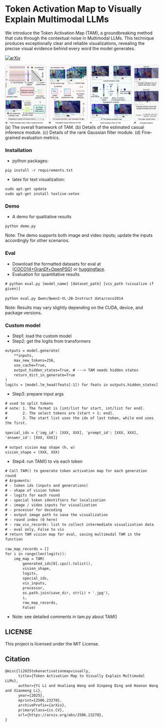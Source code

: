 # Token Activation Map to Visually Explain Multimodal LLMs
We introduce the Token Activation Map (TAM), a groundbreaking method that cuts through the contextual noise in Multimodal LLMs. This technique produces exceptionally clear and reliable visualizations, revealing the precise visual evidence behind every word the model generates.

[![arXiv](https://img.shields.io/badge/arXiv-2506.23270-brown?logo=arxiv&style=flat-square)](https://arxiv.org/abs/2506.23270)


![Overview](imgs/overview.jpg)
(a) The overall framework of TAM. (b) Details of the estimated casual inference module. (c) Details of the rank Gaussian filter module. (d) Fine-grained evaluation metrics.

### Installation
* python packages:
```
pip install -r requirements.txt
```
* latex for text visualization:
```
sudo apt-get update
sudo apt-get install texlive-xetex
```

### Demo
* A demo for qualitative results
```
python demo.py
```
Note: The demo supports both image and video inputs; update the inputs accordingly for other scenarios.


### Eval
* Download the formatted datasets for eval at [[COCO14+GranDf+OpenPSG](https://hkustconnect-my.sharepoint.com/:u:/g/personal/ylini_connect_ust_hk/EXL-stkCxk5DnwRkNw9MgSABu1vFPv_0FI60yxl0OYxSGQ?e=V3qjHh)] or [huggingface](https://huggingface.co/datasets/yili7eli/TAM/tree/main).
* Evaluation for quantitative results
```
# python eval.py [model_name] [dataset_path] [vis_path (visualize if given)]

python eval.py Qwen/Qwen2-VL-2B-Instruct data/coco2014
```
Note: Results may vary slightly depending on the CUDA, device, and package versions.


### Custom model
* Step1: load the custom model
* Step2: get the logits from transformers
```
outputs = model.generate(
    **inputs,
    max_new_tokens=256,
    use_cache=True,
    output_hidden_states=True, # ---> TAM needs hidden states
    return_dict_in_generate=True
)
logits = [model.lm_head(feats[-1]) for feats in outputs.hidden_states]
```
* Step3: prepare input args
```
# used to split tokens
# note: 1. The format is [int/list for start, int/list for end].
#       2. The select tokens are [start + 1: end].
#       3. The start list uses the idx of last token, while end uses the first.

special_ids = {'img_id': [XXX, XXX], 'prompt_id': [XXX, XXX], 'answer_id': [XXX, XXX]}

# output vision map shape (h, w)
vision_shape = (XXX, XXX)
```
* Step4: run TAM() to vis each token
```
# Call TAM() to generate token activation map for each generation round
# Arguments:
# - token ids (inputs and generations)
# - shape of vision token
# - logits for each round
# - special token identifiers for localization
# - image / video inputs for visualization
# - processor for decoding
# - output image path to save the visualization
# - round index (0 here)
# - raw_vis_records: list to collect intermediate visualization data
# - eval only, False to vis
# return TAM vision map for eval, saving multimodal TAM in the function

raw_map_records = []
for i in range(len(logits)):
    img_map = TAM(
        generated_ids[0].cpu().tolist(),
        vision_shape,
        logits,
        special_ids,
        vis_inputs,
        processor,
        os.path.join(save_dir, str(i) + '.jpg'),
        i,
        raw_map_records,
        False)
```
* Note: see detailed comments in tam.py about TAM()


## LICENSE
This project is licensed under the MIT License.

## Citation
```
@misc{li2025tokenactivationmapvisually,
      title={Token Activation Map to Visually Explain Multimodal LLMs}, 
      author={Yi Li and Hualiang Wang and Xinpeng Ding and Haonan Wang and Xiaomeng Li},
      year={2025},
      eprint={2506.23270},
      archivePrefix={arXiv},
      primaryClass={cs.CV},
      url={https://arxiv.org/abs/2506.23270}, 
}
```

